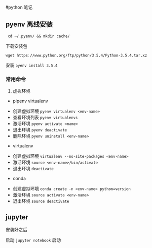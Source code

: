 #python 笔记

##  pyenv 离线安装

` cd ~/.pyenv/ && mkdir cache/`

下载安装包

`wget https://www.python.org/ftp/python/3.5.4/Python-3.5.4.tar.xz `

安装 ` pyenv install 3.5.4 `


### 常用命令
1. 虚拟环境
* pipenv virtualenv
 - 创建虚拟环境 `pyenv virtualenv <env-name>`
 - 查看环境列表 `pyenv virtualenvs`
 - 激活环境 `pyenv activate <name>`
 - 退出环境 `pyenv deactivate`
 - 删除环境 `pyenv uninstall <env-name>`

* virtualenv
 - 创建虚拟环境 `virtualenv --no-site-packages <env-name>`
 - 激活环境 `source <env-name>/bin/activate`
 - 退出环境 `deactivate`

* conda
 - 创建虚拟环境 `conda create -n <env-name> python=version`
 - 激活环境 `source activate <env-name>`
 - 退出环境 `source deactivate`


## jupyter

安装好之后 

启动 `jupyter notebook` 启动